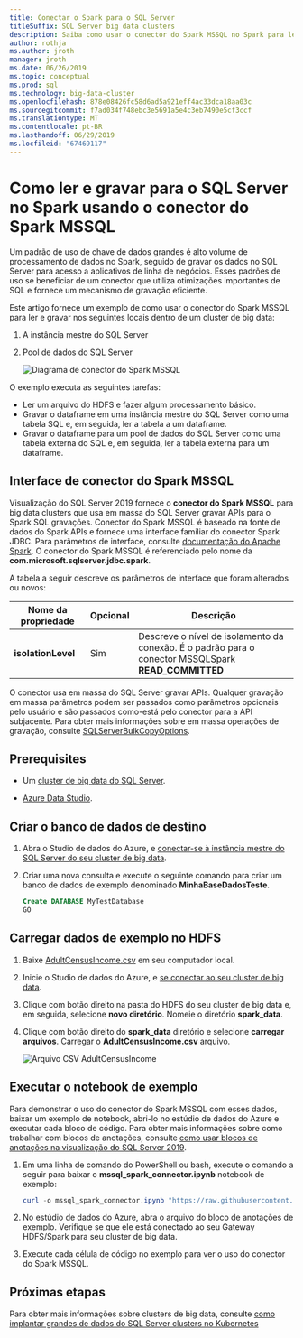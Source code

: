 ```yaml
---
title: Conectar o Spark para o SQL Server
titleSuffix: SQL Server big data clusters
description: Saiba como usar o conector do Spark MSSQL no Spark para leitura e gravação para o SQL Server.
author: rothja
ms.author: jroth
manager: jroth
ms.date: 06/26/2019
ms.topic: conceptual
ms.prod: sql
ms.technology: big-data-cluster
ms.openlocfilehash: 878e08426fc58d6ad5a921eff4ac33dca18aa03c
ms.sourcegitcommit: f7ad034f748ebc3e5691a5e4c3eb7490e5cf3ccf
ms.translationtype: MT
ms.contentlocale: pt-BR
ms.lasthandoff: 06/29/2019
ms.locfileid: "67469117"
---
```

# <a name="how-to-read-and-write-to-sql-server-from-spark-using-the-mssql-spark-connector"></a>Como ler e gravar para o SQL Server no Spark usando o conector do Spark MSSQL

Um padrão de uso de chave de dados grandes é alto volume de processamento de dados no Spark, seguido de gravar os dados no SQL Server para acesso a aplicativos de linha de negócios. Esses padrões de uso se beneficiar de um conector que utiliza otimizações importantes de SQL e fornece um mecanismo de gravação eficiente.

Este artigo fornece um exemplo de como usar o conector do Spark MSSQL para ler e gravar nos seguintes locais dentro de um cluster de big data:

1. A instância mestre do SQL Server
1. Pool de dados do SQL Server

   ![Diagrama de conector do Spark MSSQL](./media/spark-mssql-connector/mssql-spark-connector-diagram.png)

O exemplo executa as seguintes tarefas:

- Ler um arquivo do HDFS e fazer algum processamento básico.
- Gravar o dataframe em uma instância mestre do SQL Server como uma tabela SQL e, em seguida, ler a tabela a um dataframe.
- Gravar o dataframe para um pool de dados do SQL Server como uma tabela externa do SQL e, em seguida, ler a tabela externa para um dataframe.

## <a name="mssql-spark-connector-interface"></a>Interface de conector do Spark MSSQL

Visualização do SQL Server 2019 fornece o **conector do Spark MSSQL** para big data clusters que usa em massa do SQL Server gravar APIs para o Spark SQL gravações. Conector do Spark MSSQL é baseado na fonte de dados do Spark APIs e fornece uma interface familiar do conector Spark JDBC. Para parâmetros de interface, consulte [documentação do Apache Spark](http://spark.apache.org/docs/latest/sql-data-sources-jdbc.html). O conector do Spark MSSQL é referenciado pelo nome da **com.microsoft.sqlserver.jdbc.spark**.

A tabela a seguir descreve os parâmetros de interface que foram alterados ou novos:

| Nome da propriedade | Opcional | Descrição |
|---|---|---|
| **isolationLevel** | Sim | Descreve o nível de isolamento da conexão. É o padrão para o conector MSSQLSpark **READ_COMMITTED** |

O conector usa em massa do SQL Server gravar APIs. Qualquer gravação em massa parâmetros podem ser passados como parâmetros opcionais pelo usuário e são passados como-está pelo conector para a API subjacente. Para obter mais informações sobre em massa operações de gravação, consulte [SQLServerBulkCopyOptions]( ../connect/jdbc/using-bulk-copy-with-the-jdbc-driver.md#sqlserverbulkcopyoptions).

## <a name="prerequisites"></a>Prerequisites

- Um [cluster de big data do SQL Server](deploy-get-started.md).

- [Azure Data Studio](https://aka.ms/azdata-insiders).

## <a name="create-the-target-database"></a>Criar o banco de dados de destino

1. Abra o Studio de dados do Azure, e [conectar-se à instância mestre do SQL Server do seu cluster de big data](connect-to-big-data-cluster.md).

1. Criar uma nova consulta e execute o seguinte comando para criar um banco de dados de exemplo denominado **MinhaBaseDadosTeste**.

   ```sql
   Create DATABASE MyTestDatabase
   GO
   ```

## <a name="load-sample-data-into-hdfs"></a>Carregar dados de exemplo no HDFS

1. Baixe [AdultCensusIncome.csv](https://amldockerdatasets.azureedge.net/AdultCensusIncome.csv) em seu computador local.

1. Inicie o Studio de dados do Azure, e [se conectar ao seu cluster de big data](connect-to-big-data-cluster.md).

1. Clique com botão direito na pasta do HDFS do seu cluster de big data e, em seguida, selecione **novo diretório**. Nomeie o diretório **spark_data**.

1. Clique com botão direito do **spark_data** diretório e selecione **carregar arquivos**. Carregar o **AdultCensusIncome.csv** arquivo.

   ![Arquivo CSV AdultCensusIncome](./media/spark-mssql-connector/spark_data.png)

## <a name="run-the-sample-notebook"></a>Executar o notebook de exemplo

Para demonstrar o uso do conector do Spark MSSQL com esses dados, baixar um exemplo de notebook, abri-lo no estúdio de dados do Azure e executar cada bloco de código. Para obter mais informações sobre como trabalhar com blocos de anotações, consulte [como usar blocos de anotações na visualização do SQL Server 2019](notebooks-guidance.md).

1. Em uma linha de comando do PowerShell ou bash, execute o comando a seguir para baixar o **mssql_spark_connector.ipynb** notebook de exemplo:

   ```PowerShell
   curl -o mssql_spark_connector.ipynb "https://raw.githubusercontent.com/microsoft/sql-server-samples/master/samples/features/sql-big-data-cluster/spark/data-virtualization/mssql_spark_connector.ipynb"
   ```

1. No estúdio de dados do Azure, abra o arquivo do bloco de anotações de exemplo. Verifique se que ele está conectado ao seu Gateway HDFS/Spark para seu cluster de big data.

1. Execute cada célula de código no exemplo para ver o uso do conector do Spark MSSQL.

## <a name="next-steps"></a>Próximas etapas

Para obter mais informações sobre clusters de big data, consulte [como implantar grandes de dados do SQL Server clusters no Kubernetes](deployment-guidance.md)